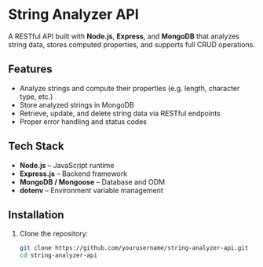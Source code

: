 # String Analyzer API

A RESTful API built with **Node.js**, **Express**, and **MongoDB** that analyzes string data, stores computed properties, and supports full CRUD operations.

## Features

- Analyze strings and compute their properties (e.g. length, character type, etc.)
- Store analyzed strings in MongoDB
- Retrieve, update, and delete string data via RESTful endpoints
- Proper error handling and status codes

## Tech Stack

- **Node.js** – JavaScript runtime
- **Express.js** – Backend framework
- **MongoDB / Mongoose** – Database and ODM
- **dotenv** – Environment variable management

## Installation

1. Clone the repository:
   ```bash
   git clone https://github.com/yourusername/string-analyzer-api.git
   cd string-analyzer-api

